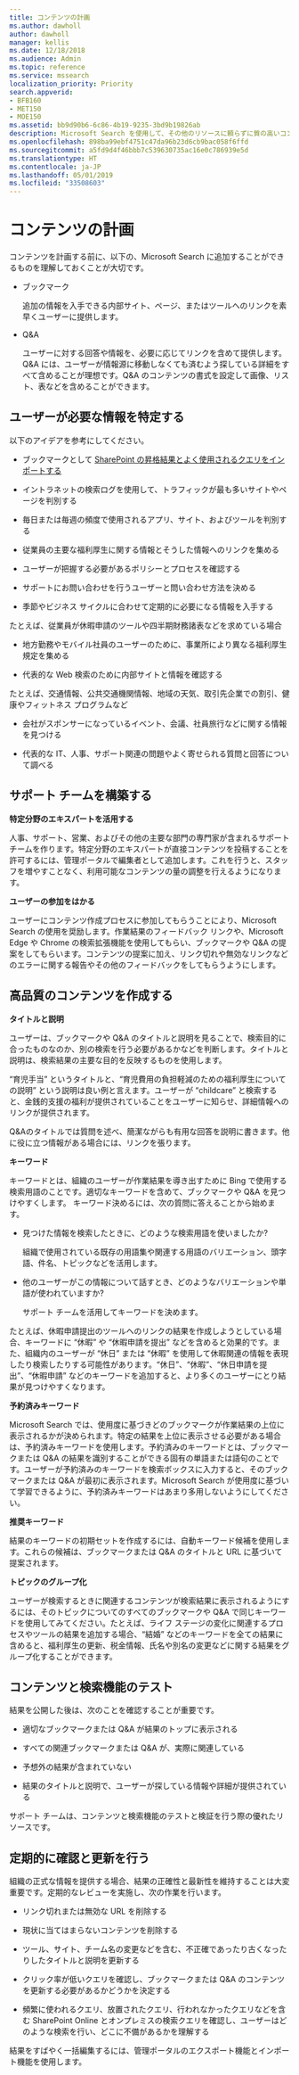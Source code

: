 ```yaml
---
title: コンテンツの計画
ms.author: dawholl
author: dawholl
manager: kellis
ms.date: 12/18/2018
ms.audience: Admin
ms.topic: reference
ms.service: mssearch
localization_priority: Priority
search.appverid:
- BFB160
- MET150
- MOE150
ms.assetid: bb9d90b6-6c86-4b19-9235-3bd9b19826ab
description: Microsoft Search を使用して、その他のリソースに頼らずに質の高いコンテンツを提供します
ms.openlocfilehash: 898ba99ebf4751c47da96b23d6cb9bac058f6ffd
ms.sourcegitcommit: a5fd9d4f46bbb7c539630735ac16e0c786939e5d
ms.translationtype: HT
ms.contentlocale: ja-JP
ms.lasthandoff: 05/01/2019
ms.locfileid: "33508603"
---
```

# <a name="plan-your-content"></a>コンテンツの計画

コンテンツを計画する前に、以下の、Microsoft Search に追加することができるものを理解しておくことが大切です。
  
- ブックマーク
    
    追加の情報を入手できる内部サイト、ページ、またはツールへのリンクを素早くユーザーに提供します。
    
- Q&A
    
    ユーザーに対する回答や情報を、必要に応じてリンクを含めて提供します。Q&A には、ユーザーが情報源に移動しなくても済むよう探している詳細をすべて含めることが理想です。Q&A のコンテンツの書式を設定して画像、リスト、表などを含めることができます。
    
## <a name="identify-information-your-users-need"></a>ユーザーが必要な情報を特定する

以下のアイデアを参考にしてください。
  
- ブックマークとして [SharePoint の昇格結果とよく使用されるクエリをインポートする](import-sharepoint-promoted-results-and-top-queries.md) 
    
- イントラネットの検索ログを使用して、トラフィックが最も多いサイトやページを判別する
    
- 毎日または毎週の頻度で使用されるアプリ、サイト、およびツールを判別する
    
- 従業員の主要な福利厚生に関する情報とそうした情報へのリンクを集める
    
- ユーザーが把握する必要があるポリシーとプロセスを確認する
    
- サポートにお問い合わせを行うユーザーと問い合わせ方法を決める
    
- 季節やビジネス サイクルに合わせて定期的に必要になる情報を入手する
  
たとえば、従業員が休暇申請のツールや四半期財務諸表などを求めている場合
    
- 地方勤務やモバイル社員のユーザーのために、事業所により異なる福利厚生規定を集める
    
- 代表的な Web 検索のために内部サイトと情報を確認する
  
たとえば、交通情報、公共交通機関情報、地域の天気、取引先企業での割引、健康やフィットネス プログラムなど
    
- 会社がスポンサーになっているイベント、会議、社員旅行などに関する情報を見つける
    
- 代表的な IT、人事、サポート関連の問題やよく寄せられる質問と回答について調べる
    
## <a name="build-a-support-team"></a>サポート チームを構築する

 **特定分野のエキスパートを活用する**
  
人事、サポート、営業、およびその他の主要な部門の専門家が含まれるサポート チームを作ります。特定分野のエキスパートが直接コンテンツを投稿することを許可するには、管理ポータルで編集者として追加します。これを行うと、スタッフを増やすことなく、利用可能なコンテンツの量の調整を行えるようになります。
  
 **ユーザーの参加をはかる**
  
ユーザーにコンテンツ作成プロセスに参加してもらうことにより、Microsoft Search の使用を奨励します。作業結果のフィードバック リンクや、Microsoft Edge や Chrome の検索拡張機能を使用してもらい、ブックマークや Q&A の提案をしてもらいます。コンテンツの提案に加え、リンク切れや無効なリンクなどのエラーに関する報告やその他のフィードバックをしてもらうようにします。
  
## <a name="create-high-quality-content"></a>高品質のコンテンツを作成する

 **タイトルと説明**
  
ユーザーは、ブックマークや Q&A のタイトルと説明を見ることで、検索目的に合ったものなのか、別の検索を行う必要があるかなどを判断します。タイトルと説明は、検索結果の主要な目的を反映するものを使用します。
  
“育児手当” というタイトルと、“育児費用の負担軽減のための福利厚生についての説明” という説明は良い例と言えます。ユーザーが “childcare” と検索すると、金銭的支援の福利が提供されていることをユーザーに知らせ、詳細情報へのリンクが提供されます。
  
Q&Aのタイトルでは質問を述べ、簡潔ながらも有用な回答を説明に書きます。他に役に立つ情報がある場合には、リンクを張ります。
  
 **キーワード**
  
キーワードとは、組織のユーザーが作業結果を導き出すために Bing で使用する検索用語のことです。適切なキーワードを含めて、ブックマークや Q&A を見つけやすくします。 キーワード決めるには、次の質問に答えることから始めます。
  
- 見つけた情報を検索したときに、どのような検索用語を使いましたか?
    
    組織で使用されている既存の用語集や関連する用語のバリエーション、頭字語、件名、トピックなどを活用します。
    
- 他のユーザーがこの情報について話すとき、どのようなバリエーションや単語が使われていますか?
    
    サポート チームを活用してキーワードを決めます。
    
たとえば、休暇申請提出のツールへのリンクの結果を作成しようとしている場合、キーワードに “休暇” や “休暇申請を提出” などを含めると効果的です。また、組織内のユーザーが “休日” または “休暇” を使用して休暇関連の情報を表現したり検索したりする可能性があります。“休日”、“休暇”、“休日申請を提出”、“休暇申請” などのキーワードを追加すると、より多くのユーザーにとり結果が見つけやすくなります。
  
 **予約済みキーワード**
  
Microsoft Search では、使用度に基づきどのブックマークが作業結果の上位に表示されるかが決められます。特定の結果を上位に表示させる必要がある場合は、予約済みキーワードを使用します。予約済みのキーワードとは、ブックマークまたは Q&A の結果を識別することができる固有の単語または語句のことです。ユーザーが予約済みのキーワードを検索ボックスに入力すると、そのブックマークまたは Q&A が最初に表示されます。Microsoft Search が使用度に基づいて学習できるように、予約済みキーワードはあまり多用しないようにしてください。
  
 **推奨キーワード**
  
結果のキーワードの初期セットを作成するには、自動キーワード候補を使用します。これらの候補は、ブックマークまたは Q&A のタイトルと URL に基づいて提案されます。
  
 **トピックのグループ化**
  
ユーザーが検索するときに関連するコンテンツが検索結果に表示されるようにするには、そのトピックについてのすべてのブックマークや Q&A で同じキーワードを使用してみてください。たとえば、ライフ ステージの変化に関連するプロセスやツールの結果を追加する場合、“結婚” などのキーワードを全ての結果に含めると、福利厚生の更新、税金情報、氏名や別名の変更などに関する結果をグループ化することができます。
  
## <a name="test-your-content-and-search-experience"></a>コンテンツと検索機能のテスト

結果を公開した後は、次のことを確認することが重要です。
  
- 適切なブックマークまたは Q&A が結果のトップに表示される
    
- すべての関連ブックマークまたは Q&A が、実際に関連している
    
- 予想外の結果が含まれていない
    
- 結果のタイトルと説明で、ユーザーが探している情報や詳細が提供されている
    
サポート チームは、コンテンツと検索機能のテストと検証を行う際の優れたリソースです。
  
## <a name="review-and-update-periodically"></a>定期的に確認と更新を行う

組織の正式な情報を提供する場合、結果の正確性と最新性を維持することは大変重要です。定期的なレビューを実施し、次の作業を行います。
  
- リンク切れまたは無効な URL を削除する
    
- 現状に当てはまらないコンテンツを削除する
    
- ツール、サイト、チーム名の変更などを含む、不正確であったり古くなったりしたタイトルと説明を更新する
    
- クリック率が低いクエリを確認し、ブックマークまたは Q&A のコンテンツを更新する必要があるかどうかを決定する
    
- 頻繁に使われるクエリ、放置されたクエリ、行われなかったクエリなどを含む SharePoint Online とオンプレミスの検索クエリを確認し、ユーザーはどのような検索を行い、どこに不備があるかを理解する
    
結果をすばやく一括編集するには、管理ポータルのエクスポート機能とインポート機能を使用します。

  

